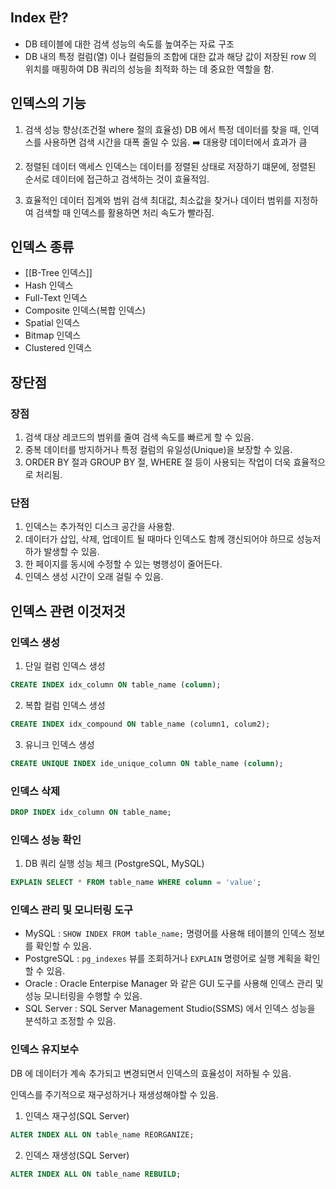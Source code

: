 
## Index 란?

* DB 테이블에 대한 검색 성능의 속도를 높여주는 자료 구조
* DB 내의 특정 컬럼(열) 이나 컬럼들의 조합에 대한 값과 해당 값이 저장된 row 의 위치를 매핑하여 DB 쿼리의 성능을 최적화 하는 데 중요한 역할을 함.


## 인덱스의 기능
1. 검색 성능 향상(조건절 where 절의 효율성)
	DB 에서 특정 데이터를 찾을 때, 인덱스를 사용하면 검색 시간을 대폭 줄일 수 있음. ➡️ 대용량 데이터에서 효과가 큼

2. 정렬된 데이터 액세스
	 인덱스는 데이터를 정렬된 상태로 저장하기 떄문에, 정렬된 순서로 데이터에 접근하고 검색하는 것이 효율적임.

3. 효율적인 데이터 집계와 범위 검색
	최대값, 최소값을 찾거나 데이터 범위를 지정하여 검색할 때 인덱스를 활용하면 처리 속도가 빨라짐.




## 인덱스 종류

* [[B-Tree 인덱스]]
* Hash 인덱스
* Full-Text 인덱스
* Composite 인덱스(복합 인덱스)
* Spatial 인덱스
* Bitmap 인덱스
* Clustered 인덱스



## 장단점

### 장점
1. 검색 대상 레코드의 범위를 줄여 검색 속도를 빠르게 할 수 있음.
2. 중복 데이터를 방지하거나 특정 컬럼의 유일성(Unique)을 보장할 수 있음.
3. ORDER BY 절과 GROUP BY 절, WHERE 절 등이 사용되는 작업이 더욱 효율적으로 처리됨.

### 단점

1. 인덱스는 추가적인 디스크 공간을 사용함.
2. 데이터가 삽입, 삭제, 업데이트 될 때마다 인덱스도 함께 갱신되어야 하므로 성능저하가 발생할 수 있음.
3. 한 페이지를 동시에 수정할 수 있는 병행성이 줄어든다.
4. 인덱스 생성 시간이 오래 걸릴 수 있음.



## 인덱스 관련 이것저것

### 인덱스 생성

1. 단일 컬럼 인덱스 생성
```sql
CREATE INDEX idx_column ON table_name (column);
```

2. 복합 컬럼 인덱스 생성
```sql
CREATE INDEX idx_compound ON table_name (column1, colum2);
```

3. 유니크 인덱스 생성
```sql
CREATE UNIQUE INDEX ide_unique_column ON table_name (column);
```

### 인덱스 삭제

```sql
DROP INDEX idx_column ON table_name;
```


### 인덱스 성능 확인

1. DB 쿼리 실행 성능 체크
(PostgreSQL, MySQL)
```sql
EXPLAIN SELECT * FROM table_name WHERE column = 'value';
```


### 인덱스 관리 및 모니터링 도구

* MySQL : `SHOW INDEX FROM table_name;` 명령어를 사용해 테이블의 인덱스 정보를 확인할 수 있음.
* PostgreSQL : `pg_indexes` 뷰를 조회하거나 `EXPLAIN` 명령어로 실행 계획을 확인할 수 있음.
* Oracle : Oracle Enterpise Manager 와 같은 GUI 도구를 사용해 인덱스 관리 및 성능 모니터링을 수행할 수 있음.
* SQL Server : SQL Server Management Studio(SSMS) 에서 인덱스 성능을 분석하고 조정할 수 있음.



### 인덱스 유지보수

DB 에 데이터가 계속 추가되고 변경되면서 인덱스의 효율성이 저하될 수 있음.

인덱스를 주기적으로 재구성하거나 재생성해야할 수 있음.

1. 인덱스 재구성(SQL Server)
```sql
ALTER INDEX ALL ON table_name REORGANIZE;
```

2. 인덱스 재생성(SQL Server)
```sql
ALTER INDEX ALL ON table_name REBUILD;
```
